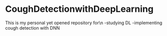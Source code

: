 # CoughDetectionwithDeepLearning

This is my personal yet opened repository for\n
  -studying DL
  -implementing cough detection with DNN
